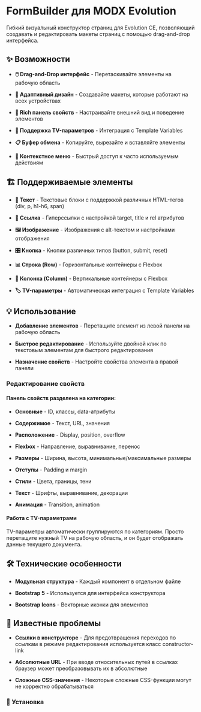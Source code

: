# FormBuilder для MODX Evolution

Гибкий визуальный конструктор страниц для Evolution CE, позволяющий создавать и редактировать макеты страниц с помощью drag-and-drop интерфейса.

## ✨ Возможности

- **🖱️ Drag-and-Drop интерфейс** - Перетаскивайте элементы на рабочую область

- **📱 Адаптивный дизайн** - Создавайте макеты, которые работают на всех устройствах

- **🎨 Rich панель свойств** - Настраивайте внешний вид и поведение элементов

- **🔧 Поддержка TV-параметров** - Интеграция с Template Variables

- **📋 Буфер обмена** - Копируйте, вырезайте и вставляйте элементы

- **🎯 Контекстное меню** - Быстрый доступ к часто используемым действиям


## 🏗️ Поддерживаемые элементы

- **📝 Текст** - Текстовые блоки с поддержкой различных HTML-тегов (div, p, h1-h6, span)

- **🔗 Ссылка** - Гиперссылки с настройкой target, title и rel атрибутов

- **🖼️ Изображение** - Изображения с alt-текстом и настройками отображения

- **🎛️ Кнопка** - Кнопки различных типов (button, submit, reset)

- **📊 Строка (Row)** - Горизонтальные контейнеры с Flexbox

- **📐 Колонка (Column)** - Вертикальные контейнеры с Flexbox

- **🏷️ TV-параметры** - Автоматическая интеграция с Template Variables


## 💡 Использование

- **Добавление элементов** - Перетащите элемент из левой панели на рабочую область

- **Быстрое редактирование** - Используйте двойной клик по текстовым элементам для быстрого редактирования

- **Назначение свойств** - Настройте свойства элемента в правой панели

### Редактирование свойств

#### Панель свойств разделена на категории:

- **Основные** - ID, классы, data-атрибуты

- **Содержимое** - Текст, URL, значения

- **Расположение** - Display, position, overflow

- **Flexbox** - Направление, выравнивание, перенос

- **Размеры** - Ширина, высота, минимальные/максимальные размеры

- **Отступы** - Padding и margin

- **Стили** - Цвета, границы, тени

- **Текст** - Шрифты, выравнивание, декорации

- **Анимация** - Transition, animation

#### Работа с TV-параметрами

TV-параметры автоматически группируются по категориям. Просто перетащите нужный TV на рабочую область, и он будет отображать данные текущего документа.

## 🛠️ Технические особенности

- **Модульная структура** - Каждый компонент в отдельном файле

- **Bootstrap 5** - Используется для интерфейса конструктора

- **Bootstrap Icons** - Векторные иконки для элементов

## 🐛 Известные проблемы

- **Ссылки в конструкторе** - Для предотвращения переходов по ссылкам в режиме редактирования используется класс constructor-link

- **Абсолютные URL** - При вводе относительных путей в ссылках браузер может преобразовывать их в абсолютные

- **Сложные CSS-значения** - Некоторые сложные CSS-функции могут не корректно обрабатываться

### 🚀 Установка

